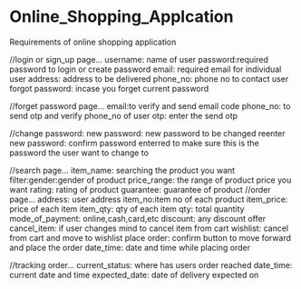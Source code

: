 # Online_Shopping_Applcation
Requirements of online shopping application 

//login or sign_up page...
username: name of user
password:required password to login or create password
email: required email for individual user
address: address to be delivered
phone_no: phone no to contact user
forgot password: incase you forget current password

//forget password page...
email:to verify and send email code
phone_no: to send otp and verify phone_no of user
otp: enter the send otp

//change password:
new password: new password to be changed
reenter new password: confirm password enterred to make sure this is the password the user want to change to

//search page...
item_name: searching the product you want 
filter:gender:gender of product
              price_range: the range of product price you want
              rating: rating of product
              guarantee: guarantee of product
//order page...
address: user address
item_no:item no of each product
item_price: price of each item
item_qty: qty of each item
qty: total quantity
mode_of_payment: online,cash,card,etc
discount: any discount offer
cancel_item: if user changes mind to cancel item from cart
            wishlist: cancel from cart and move to wishlist
place order: confirm button to move forward and place the order
date_time: date and time while placing order

//tracking order...
current_status: where has users order reached
date_time: current date and time
expected_date: date of delivery expected on
